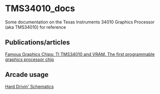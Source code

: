 # TMS34010_docs
Some documentation on the Texas Instruments 34010 Graphics Processor (aka TMS34010) for reference

## Publications/articles

[Famous Graphics Chips: TI TMS34010 and VRAM. The first programmable graphics processor chip](https://www.computer.org/publications/tech-news/chasing-pixels/Famous-Graphics-Chips-IBMs-professional-graphics-the-PGC-and-8514A/Famous-Graphics-Chips-TI-TMS34010-and-VRAM)

## Arcade usage

[Hard Drivin' Schematics](https://web.archive.org/web/20220725133542/http://jmargolin.com/schem/schems.htm)
